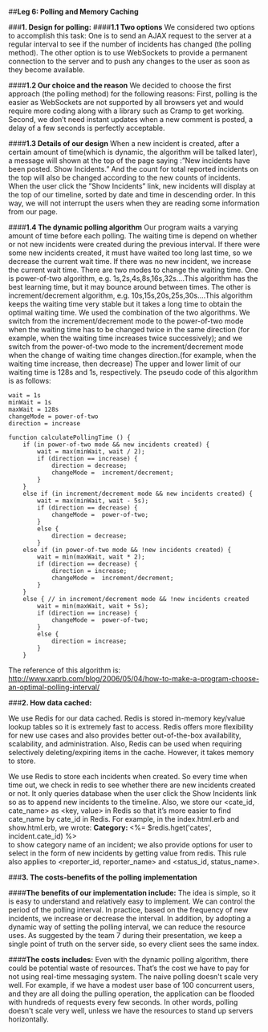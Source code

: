 ##**Leg 6: Polling and Memory Caching**

###**1. Design for polling:**
####**1.1 Two options**
We considered two options to accomplish this task: One is to send an AJAX request to the server at a regular interval to see if the number of incidents has changed (the polling method). The other option is to use WebSockets to provide a permanent connection to the server and to push any changes to the user as soon as they become available. 

####**1.2 Our choice and the reason**
We decided to choose the first approach (the polling method) for the following reasons: First, polling is the easier as WebSockets are not supported by all browsers yet and would require more coding along with a library such as Cramp to get working. Second, we don’t need instant updates when a new comment is posted, a delay of a few seconds is perfectly acceptable. 

####**1.3 Details of our design**
When a new incident is created, after a certain amount of time(which is dynamic, the algorithm will be talked later), a message will shown at the top of the page saying :”New incidents have been posted. Show Incidents.” And the count for total reported incidents on the top will also be changed according to the new counts of incidents. When the user click the ”Show Incidents” link, new incidents will display at the top of our timeline, sorted by date and time in descending order. In this way, we will not interrupt the users when they are reading some information from our page.

####**1.4 The dynamic polling algorithm**
Our program waits a varying amount of time before each polling. The waiting time is depend on whether or not new incidents were created during the previous interval. If there were some new incidents created, it must have waited too long last time, so we decrease the current wait time. If there was no new incident, we increase the current wait time.
There are two modes to change the waiting time. One is power-of-two algorithm, e.g. 1s,2s,4s,8s,16s,32s….This algorithm has the best learning time, but it may bounce around between times. The other is increment/decrement algorithm, e.g. 10s,15s,20s,25s,30s….This algorithm keeps the waiting time very stable but it takes a long time to obtain the optimal waiting time.
We used the combination of the two algorithms. We switch from the increment/decrement mode to the power-of-two mode when the waiting time has to be changed twice in the same direction (for example, when the waiting time increases twice successively); and we switch from the power-of-two mode to the increment/decrement mode when the change of waiting time changes direction.(for example, when the waiting time increase, then decrease)
The upper and lower limit of our waiting time is 128s and 1s, respectively.
The pseudo code of this algorithm is as follows:

    wait = 1s
    minWait = 1s
    maxWait = 128s
    changeMode = power-of-two
    direction = increase

    function calculatePollingTime () {
        if (in power-of-two mode && new incidents created) {
            wait = max(minWait, wait / 2);
            if (direction == increase) {
                direction = decrease;
                changeMode =  increment/decrement;
            }
        }
        else if (in increment/decrement mode && new incidents created) {
            wait = max(minWait, wait - 5s);
            if (direction == decrease) {
                changeMode =  power-of-two;
            }
            else {
                direction = decrease;
            }
        else if (in power-of-two mode && !new incidents created) {
            wait = min(maxWait, wait * 2);
            if (direction == decrease) {
                direction = increase;
                changeMode =  increment/decrement;
            }
        }
        else { // in increment/decrement mode && !new incidents created
            wait = min(maxWait, wait + 5s);
            if (direction == increase) {
                changeMode =  power-of-two;
            }
            else {
                direction = increase;
            }
        }

The reference of this algorithm is: http://www.xaprb.com/blog/2006/05/04/how-to-make-a-program-choose-an-optimal-polling-interval/


###**2. How data cached:**

We use Redis for our data cached. Redis is stored in-memory key/value lookup tables so it is extremely fast to access. Redis offers more flexibility for new use cases and also provides better out-of-the-box availability, scalability, and administration. Also, Redis can be used when requiring selectively deleting/expiring items in the cache. However, it takes memory to store.

We use Redis to store each incidents when created. So every time when time out, we check in redis to see whether there are new incidents created or not. It only queries database when the user click the Show Incidents link so as to append new incidents to the timeline. Also, we store our <cate_id, cate_name> as <key, value> in Redis so that it’s more easier to find cate_name by cate_id in Redis.  For example, in the index.html.erb and show.html.erb, we wrote: <b>Category: </b><%= $redis.hget('cates', incident.cate_id) %><br> to show category name of an incident; we also provide options for user to select in the form of new incidents by getting value from redis. This rule also applies to <reporter_id, reporter_name> and <status_id, status_name>. 

###**3. The costs-benefits of the polling implementation**

####**The benefits of our implementation include:**
The idea is simple, so it is easy to understand and relatively easy to implement.
We can control the period of the polling interval. In practice, based on the frequency of new incidents, we increase or decrease the interval. In addition, by adopting a dynamic way of setting the polling interval, we can reduce the resource uses.
As suggested by the team 7 during their presentation, we keep a single point of truth on the server side, so every client sees the same index.

####**The costs includes:**
Even with the dynamic polling algorithm, there could be potential waste of resources. That’s the cost we have to pay for not using real-time messaging system.
The naive polling doesn't scale very well. For example, if we have a modest user base of 100 concurrent users, and they are all doing the pulling operation, the application can be flooded with hundreds of requests every few seconds. In other words, polling doesn't scale very well, unless we have the resources to stand up servers horizontally.



